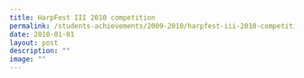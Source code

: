 ```yaml
---
title: HarpFest III 2010 competition
permalink: /students-achievements/2009-2010/harpfest-iii-2010-competition/
date: 2010-01-01
layout: post
description: ""
image: ""
---
```

